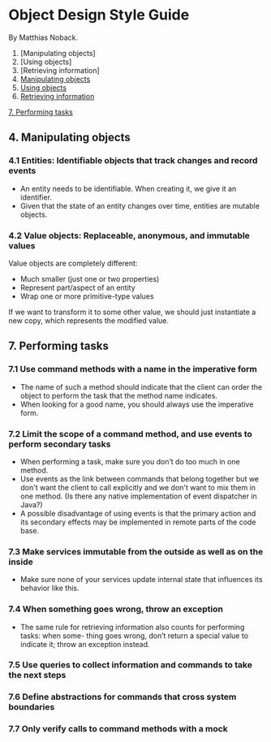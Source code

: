 # Object Design Style Guide

By Matthias Noback.

1. [Manipulating objects]
2. [Using objects]
3. [Retrieving information]
4. [Manipulating objects](#manipulating-objects)
5. [Using objects](#using-objects)
6. [Retrieving information](#retrieving-information)

[7. Performing tasks](#7.-performing-tasks)

## 4. Manipulating objects
### 4.1 Entities: Identifiable objects that track changes and record events
- An entity needs to be identifiable. When creating it, we give it an identifier.
- Given that the state of an entity changes over time, entities are mutable objects.

### 4.2 Value objects: Replaceable, anonymous, and immutable values
Value objects are completely different:
- Much smaller (just one or two properties)
- Represent part/aspect of an entity
- Wrap one or more primitive-type values

If we want to transform it to some other value, we should just instantiate a new copy, which represents the modified value.

## 7. Performing tasks
### 7.1 Use command methods with a name in the imperative form
- The name of such a method should indicate that the client can order the object to perform the task that the method name indicates.
- When looking for a good name, you should always use the imperative form.

### 7.2 Limit the scope of a command method, and use events to perform secondary tasks
- When performing a task, make sure you don’t do too much in one method.
- Use events as the link between commands that belong together but we don't want the client to call explicitly and we don't want to mix them in one method. (Is there any native implementation of event dispatcher in Java?)
- A possible disadvantage of using events is that the primary action and its secondary effects may be implemented in remote parts of the code base.

### 7.3 Make services immutable from the outside as well as on the inside
- Make sure none of your services update internal state that influences its behavior like this.

### 7.4 When something goes wrong, throw an exception
- The same rule for retrieving information also counts for performing tasks: when some- thing goes wrong, don’t return a special value to indicate it; throw an exception instead.

### 7.5 Use queries to collect information and commands to take the next steps

### 7.6 Define abstractions for commands that cross system boundaries

### 7.7 Only verify calls to command methods with a mock
